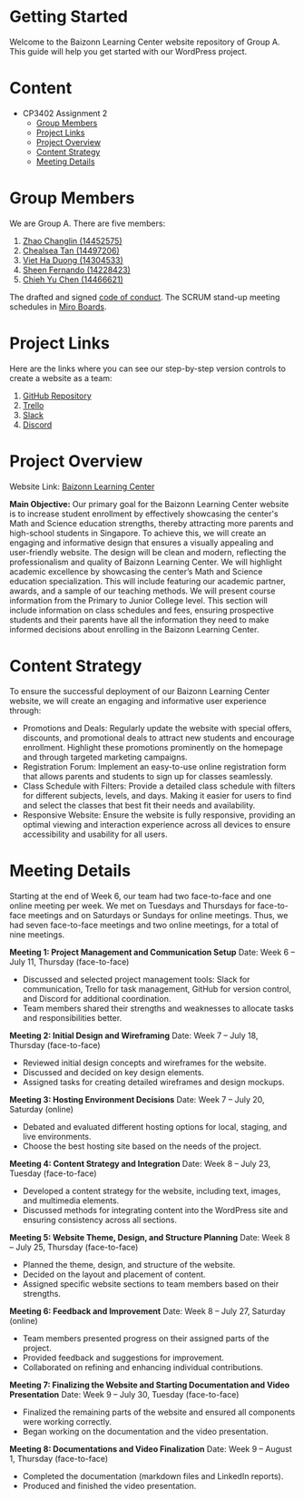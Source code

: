 # Getting Started
Welcome to the Baizonn Learning Center website repository of Group A. This guide will help you get started with our WordPress project.
 
# Content
* CP3402 Assignment 2
  * [Group Members](#Group-Members)
  * [Project Links](#Project-Links)
  * [Project Overview](#Project-Overview)
  * [Content Strategy](#Content-Strategy)
  * [Meeting Details](#Meeting-Details)
    
# Group Members
We are Group A. There are five members:
1. [Zhao Changlin (14452575)](https://www.linkedin.com/in/charlie5885/)
2. [Chealsea Tan (14497206)](https://www.linkedin.com/in/chealsea-tan/)
3. [Viet Ha Duong (14304533)](https://www.linkedin.com/in/vietha-duong/)
4. [Sheen Fernando (14228423)](https://www.linkedin.com/in/sheen-fernando/)
5. [Chieh Yu Chen (14466621)](https://www.linkedin.com/in/chieh-yu-chen-james/)

The drafted and signed [code of conduct](https://docs.google.com/document/d/1JXUGqQLwIq1LTct91_JQzyKZylD2f3LkFyZNWDfAi7A/edit?usp=sharing).
The SCRUM stand-up meeting schedules in [Miro Boards](https://miro.com/app/board/uXjVKuCLVeA=/?share_link_id=471049410081).
 
# Project Links
Here are the links where you can see our step-by-step version controls to create a website as a team:
1. [GitHub Repository](https://github.com/cp3402-students/CP3402-CMS-Assignment-2-Group-A-Baizonn-Learning-Center)
2. [Trello](https://trello.com/invite/b/668f679767732ecb39846fc4/ATTIb41ef9d21d1354a2b88251812da5e58aDAE0111A/cp3402-cms-assignment-2-baizonn-learning-center)
3. [Slack](https://join.slack.com/t/cp3402cmsgroupa/shared_invite/zt-2mfdcdneu-qHHMhilYYxhwzWp6uI1OMw)
4. [Discord](https://discord.com/invite/amj4y3XC)
   
# Project Overview
Website Link: [Baizonn Learning Center](http://18.136.43.88)

**Main Objective:**
Our primary goal for the Baizonn Learning Center website is to increase student enrollment by effectively showcasing the center's Math and Science education strengths, thereby attracting more parents and high-school students in Singapore.
To achieve this, we will create an engaging and informative design that ensures a visually appealing and user-friendly website. The design will be clean and modern, reflecting the professionalism and quality of Baizonn Learning Center.
We will highlight academic excellence by showcasing the center’s Math and Science education specialization. This will include featuring our academic partner, awards, and a sample of our teaching methods. 
We will present course information from the Primary to Junior College level. This section will include information on class schedules and fees, ensuring prospective students and their parents have all the information they need to make informed decisions about enrolling in the Baizonn Learning Center.

# Content Strategy
To ensure the successful deployment of our Baizonn Learning Center website, we will create an engaging and informative user experience through:
* Promotions and Deals: Regularly update the website with special offers, discounts, and promotional deals to attract new students and encourage enrollment. Highlight these promotions prominently on the homepage and through targeted marketing campaigns.
* Registration Forum: Implement an easy-to-use online registration form that allows parents and students to sign up for classes seamlessly. 
* Class Schedule with Filters: Provide a detailed class schedule with filters for different subjects, levels, and days. Making it easier for users to find and select the classes that best fit their needs and availability.
* Responsive Website: Ensure the website is fully responsive, providing an optimal viewing and interaction experience across all devices to ensure accessibility and usability for all users.

# Meeting Details
Starting at the end of Week 6, our team had two face-to-face and one online meeting per week. We met on Tuesdays and Thursdays for face-to-face meetings and on Saturdays or Sundays for online meetings. Thus, we had seven face-to-face meetings and two online meetings, for a total of nine meetings.

**Meeting 1: Project Management and Communication Setup**
Date: Week 6 – July 11, Thursday (face-to-face)
* Discussed and selected project management tools: Slack for communication, Trello for task management, GitHub for version control, and Discord for additional coordination.
* Team members shared their strengths and weaknesses to allocate tasks and responsibilities better.

**Meeting 2: Initial Design and Wireframing**
Date: Week 7 – July 18, Thursday (face-to-face)
* Reviewed initial design concepts and wireframes for the website.
* Discussed and decided on key design elements.
* Assigned tasks for creating detailed wireframes and design mockups.

**Meeting 3: Hosting Environment Decisions**
Date: Week 7 – July 20, Saturday (online)
* Debated and evaluated different hosting options for local, staging, and live environments.
* Choose the best hosting site based on the needs of the project.

**Meeting 4: Content Strategy and Integration**
Date: Week 8 – July 23, Tuesday (face-to-face)
* Developed a content strategy for the website, including text, images, and multimedia elements.
* Discussed methods for integrating content into the WordPress site and ensuring consistency across all sections.

**Meeting 5: Website Theme, Design, and Structure Planning**
Date: Week 8 – July 25, Thursday (face-to-face)
* Planned the theme, design, and structure of the website.
* Decided on the layout and placement of content.
* Assigned specific website sections to team members based on their strengths.

**Meeting 6: Feedback and Improvement**
Date: Week 8 – July 27, Saturday (online)
* Team members presented progress on their assigned parts of the project.
* Provided feedback and suggestions for improvement.
* Collaborated on refining and enhancing individual contributions.

**Meeting 7: Finalizing the Website and Starting Documentation and Video Presentation**
Date: Week 9 – July 30, Tuesday (face-to-face)
* Finalized the remaining parts of the website and ensured all components were working correctly.
* Began working on the documentation and the video presentation.

**Meeting 8: Documentations and Video Finalization**
Date: Week 9 – August 1, Thursday (face-to-face)
* Completed the documentation (markdown files and LinkedIn reports).
* Produced and finished the video presentation.

